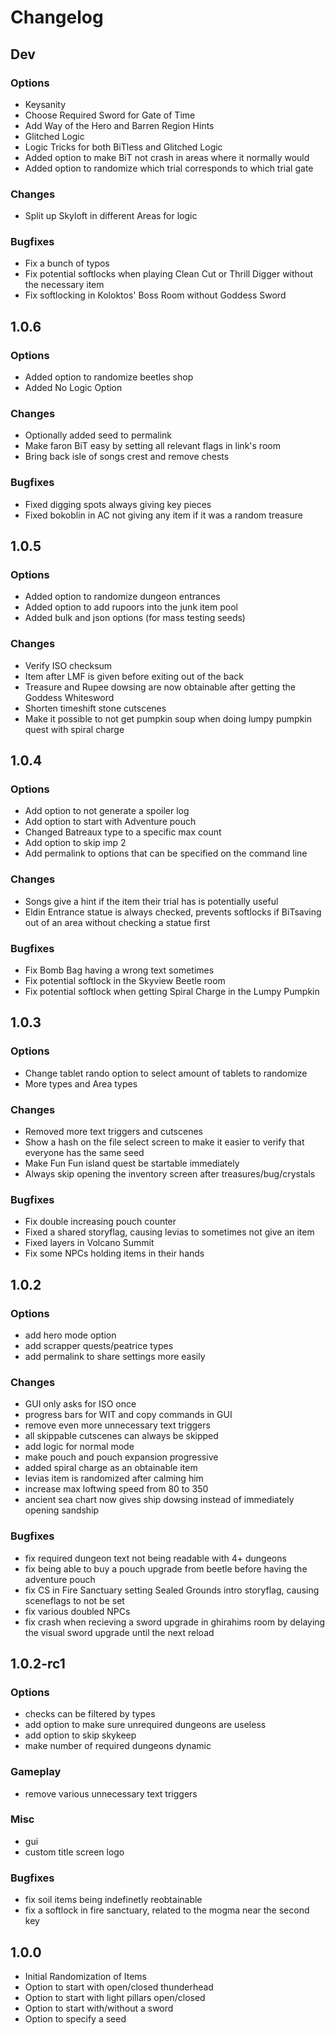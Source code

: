 # Changelog

## Dev
### Options
- Keysanity
- Choose Required Sword for Gate of Time
- Add Way of the Hero and Barren Region Hints
- Glitched Logic
- Logic Tricks for both BiTless and Glitched Logic
- Added option to make BiT not crash in areas where it normally would
- Added option to randomize which trial corresponds to which trial gate
### Changes
- Split up Skyloft in different Areas for logic
### Bugfixes
- Fix a bunch of typos
- Fix potential softlocks when playing Clean Cut or Thrill Digger without the necessary item
- Fix softlocking in Koloktos' Boss Room without Goddess Sword

## 1.0.6
### Options
- Added option to randomize beetles shop
- Added No Logic Option
### Changes
- Optionally added seed to permalink
- Make faron BiT easy by setting all relevant flags in link's room
- Bring back isle of songs crest and remove chests
### Bugfixes
- Fixed digging spots always giving key pieces
- Fixed bokoblin in AC not giving any item if it was a random treasure

## 1.0.5
### Options
- Added option to randomize dungeon entrances
- Added option to add rupoors into the junk item pool
- Added bulk and json options (for mass testing seeds)
### Changes
- Verify ISO checksum
- Item after LMF is given before exiting out of the back
- Treasure and Rupee dowsing are now obtainable after getting the Goddess Whitesword
- Shorten timeshift stone cutscenes
- Make it possible to not get pumpkin soup when doing lumpy pumpkin quest with spiral charge

## 1.0.4
### Options
- Add option to not generate a spoiler log
- Add option to start with Adventure pouch
- Changed Batreaux type to a specific max count
- Add option to skip imp 2
- Add permalink to options that can be specified on the command line
### Changes
- Songs give a hint if the item their trial has is potentially useful
- Eldin Entrance statue is always checked, prevents softlocks if BiTsaving out of an area without checking a statue first
### Bugfixes
- Fix Bomb Bag having a wrong text sometimes
- Fix potential softlock in the Skyview Beetle room
- Fix potential softlock when getting Spiral Charge in the Lumpy Pumpkin

## 1.0.3
### Options
- Change tablet rando option to select amount of tablets to randomize
- More types and Area types
### Changes
- Removed more text triggers and cutscenes
- Show a hash on the file select screen to make it easier to verify that everyone has the same seed
- Make Fun Fun island quest be startable immediately
- Always skip opening the inventory screen after treasures/bug/crystals
### Bugfixes
- Fix double increasing pouch counter
- Fixed a shared storyflag, causing levias to sometimes not give an item
- Fixed layers in Volcano Summit
- Fix some NPCs holding items in their hands

## 1.0.2
### Options
- add hero mode option
- add scrapper quests/peatrice types
- add permalink to share settings more easily
### Changes
- GUI only asks for ISO once
- progress bars for WIT and copy commands in GUI
- remove even more unnecessary text triggers
- all skippable cutscenes can always be skipped
- add logic for normal mode
- make pouch and pouch expansion progressive
- added spiral charge as an obtainable item
- levias item is randomized after calming him
- increase max loftwing speed from 80 to 350
- ancient sea chart now gives ship dowsing instead of immediately opening sandship
### Bugfixes
- fix required dungeon text not being readable with 4+ dungeons
- fix being able to buy a pouch upgrade from beetle before having the adventure pouch
- fix CS in Fire Sanctuary setting Sealed Grounds intro storyflag, causing sceneflags to not be set
- fix various doubled NPCs
- fix crash when recieving a sword upgrade in ghirahims room by delaying the visual sword upgrade until the next reload

## 1.0.2-rc1
### Options
- checks can be filtered by types
- add option to make sure unrequired dungeons are useless
- add option to skip skykeep
- make number of required dungeons dynamic
### Gameplay
- remove various unnecessary text triggers
### Misc
- gui
- custom title screen logo
### Bugfixes
- fix soil items being indefinetly reobtainable
- fix a softlock in fire sanctuary, related to the mogma near the second key

## 1.0.0
- Initial Randomization of Items
- Option to start with open/closed thunderhead
- Option to start with light pillars open/closed
- Option to start with/without a sword
- Option to specify a seed
